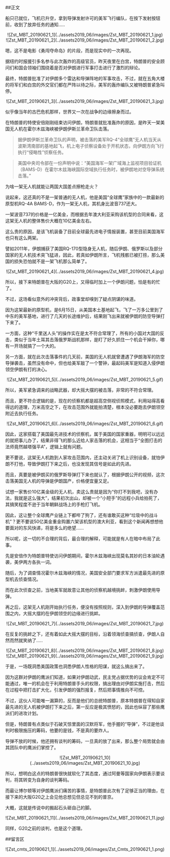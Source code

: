 ##正文

船只已就位，飞机已升空，拿到导弹发射许可的美军飞行编队，在按下发射按钮前，收到了放弃任务的通知.....

 <div align="center">![Zst_MBT_20190621_1](../assets2019_06/images/Zst_MBT_20190621_1.jpg)</div>
 <div align="center">![Zst_MBT_20190621_2](../assets2019_06/images/Zst_MBT_20190621_2.jpg)</div>

嗯，这不是电影《勇闯夺命岛》的片段，而是现实中的一次再现。

据纽约时报援引多名参与此次轰炸的高级官员，昨天夜里在白宫，特朗普的安全顾问们和国会领袖们围绕着是否对伊朗进行军事打击进行了激烈的辩论。

最终，特朗普批准了对伊朗多个雷达和导弹阵地的军事攻击，不过，就在五角大楼的将军们和白宫的外交官们都在严阵以待之际，美军的轰炸编队又被特朗普紧急叫停。

 <div align="center">![Zst_MBT_20190621_3](../assets2019_06/images/Zst_MBT_20190621_3.jpg)</div>

似乎像当年的古巴危机那样，世界又一次在战争的边缘擦身而过。

在特朗普的特使安倍刚刚结束访问伊朗，特朗普就批准轰炸的原因，是昨天一架美国无人机在霍尔木兹海峡被伊朗伊斯兰革命卫队击落。

>据伊朗伊斯兰革命卫队的声明，被击落的美军RQ-4“全球鹰”无人机当天从波斯湾南部的基地起飞，机上电子侦察设备处于开机状态，向伊朗方向飞行执行“侵略性”侦察任务。

>美国中央司令部在一份声明中说：“美国海军一架广域海上监视项目验证机（BAMS-D）在霍尔木兹海峡国际空域执行任务时，被伊朗地对空导弹系统击落。”

为啥一架无人机就能让两国大国差点擦枪走火？

说起来，这还真的不是一架普通的无人机，他是美国“全球鹰”家族中的一款最新的原型机RQ-4A BAMS-D，作为一架无人机，其机身比波音737还大。

一架波音737的价格是一亿美金，而根据去年澳大利亚采购该机型的合同来看，这这架无人机的整体售价大概在10亿美金左右。

这么贵的原因，是该飞机装备了目前全球最先进电子情报装置，甚至目前美国海军也只有这么两架。

譬如2011年，伊朗捕获了美国RQ-170型隐身无人机，随后伊朗、俄罗斯以及部分国家的无人机技术突飞猛进，因此，若真如伊朗所言，飞机残骸已被打捞，那么美国的损失恐怕就不是一架飞机那么简单了。

 <div align="center">![Zst_MBT_20190621_4](../assets2019_06/images/Zst_MBT_20190621_4.jpg)</div>

所以，接下来特朗普在大阪的G20上，又得临时加上一个伊朗问题，怕是有的忙了。

不过，这场看似意外的冲突背后，政事堂却嗅到了疑点阴谋的味道。

因为这架最新的原型机，是6月15日，从美国本土基地起飞，飞了一万多公里到了中东的美军基地，进行了几天的长途维护后，结果刚飞出来就被伊朗的防空导弹打下来了。

一方面，这种“千里送人头”的操作实在是太不符合常理了，所有的小国对大国的反击，类似于当年土耳其击落俄罗斯战机那样，是盯了好久抓住一个机会干掉你，哪有一开场就搞了一个大的。

另一方面，就在此次击落事件的几天前，美国的无人机就曾遭遇了伊朗海军的防空导弹袭击，虽然没有命中，但也给美军敲了一个警钟，最起码美军是知道入侵伊朗领空伊朗有打的决心。

 <div align="center">![Zst_MBT_20190621_5](../assets2019_06/images/Zst_MBT_20190621_5.gif)</div>

所以，美军紧急调来的战略武器，却大摇大摆的被击落，非常的不符合常理。

而且，更不符合逻辑的是，现在的侦察机都是超高空侧视侦照模式，利用站得高看得远的道理，万米高空之下，在攻击范围外就能拍清楚，根本没必要跑去伊朗领空附近去执行任务。

 <div align="center">![Zst_MBT_20190621_6](../assets2019_06/images/Zst_MBT_20190621_6.gif)</div>

因此，这家搭载了美国最先进技术的侦察机，属于美国的国家重器，明明可以远远的就把事儿办了，结果非得飞的那么近给人家击落的机会，这相当于“全图打击的法师竟然越塔强平A”，逻辑上就有问题。

更不要说，这架无人机跑到人家攻击范围内，还主动关闭了机上识别设备，就怕伊朗不打他，导致伊朗打下来之后，也没发现其信号是如此的先进。

而且，真要是被伊朗买的俄罗斯导弹打下来也就认了，根据伊朗公开的视频，这次击落美国无人机的导弹是伊朗国产，价格便宜量又足。

试想一家售价10亿美金级的无人机，卖这么贵就是因为“你打不到我吧，没有办法，我就是这么强大”，结果初次出山，却被一个“小短手”的远程小兵给拍死了，其搞笑程度不逊于当年朝鲜战场上的手枪打飞机。

因此，这让整个全球鹰产业链上下都哔了狗了，还有谁敢买这种“垃圾中的战斗机”？更不要说50亿美金重金购置六架该机型的澳大利亚，看到这个新闻再想想他要面对的东风快递，将是多么的绝望......

所以呢，这一切的不合理的背后，最合理的解释，可能就是有人在暗中布局了此事。

先是安倍作为特朗普特使访问伊朗期间，霍尔木兹海峡出现莫名其妙的日本油轮遇袭，美伊两方各执一词。

随后，为了调查情况霍尔木兹海峡的情况，美国安全部门要求军方派遣最先进的原型机去侦查情况。

而在此次侦查之前，当地美军就故意让其他的侦察机越境挑衅，刺激伊朗使用导弹。

再之后，这架无人机刚开始执行任务，便没有按照规则，深入到伊朗的导弹覆盖范围之内，大摇大摆的在伊朗领空的边缘进行挑衅。

 <div align="center">![Zst_MBT_20190621_7](../assets2019_06/images/Zst_MBT_20190621_7.jpg)</div>

在反复的挑衅之下，还有着如此大摇大摆的目标，沿着领海侦查搞侦查，伊朗人自然而然就笑纳了.....

 <div align="center">![Zst_MBT_20190621_8](../assets2019_06/images/Zst_MBT_20190621_8.jpg)</div>
 <div align="center">![Zst_MBT_20190621_9](../assets2019_06/images/Zst_MBT_20190621_9.jpg)</div>

于是，一场既洞悉美国政策也洞悉伊朗人性格的阳谋，就这么搞出来了。

因为这群对伊朗的鹰派们知道，如果对伊朗动武，民主党占据优势的议会肯定不可能通过，唯一的机会在于利用特朗普手头的权限，搞出理由对伊朗实施打击，然后在过程中把打击扩大化，引发伊朗的强烈报复，然后把事情推向不可控。

不过，这伙人可能唯一漏算的，反而是他们的总统特朗普，原本特朗普在得知自家最先进的无人机被伊朗打下来之后，第一反应是极其愤怒的，因此也纵容了那些鹰派们的进攻计划。

但是，特朗普有点类似于石破天惊里面的汉默将军，他手握的“导弹”，不过是他谈判时极限施压的筹码，他要的是钱，不是真的要炸人。

导弹不放的时候，他还拥有谈判的筹码，一旦真的放了出来，那么整个局势就会由其团队中的鹰派们掌控了。

 <div align="center">![Zst_MBT_20190621_10](../assets2019_06/images/Zst_MBT_20190621_10.jpg)</div>

所以，想明白这点的特朗普很快就软化了其态度，通过阿曼等国家向伊朗表示要谈判，将其转变为自身的谈判筹码。

而最让博尔顿等对伊朗鹰派们痛苦的事情，是特朗普此次有了足够正当的理由，在接下来的大阪G20之上会见他总想见但总见不到的普京。

大概，这就是传说中的搬起石头砸自己的脚。
 
 <div align="center">![Zst_MBT_20190621_11](../assets2019_06/images/Zst_MBT_20190621_11.jpg)</div>

同样，G20之前的谈判，也是这个道理。

##留言区
 <div align="center">![Zst_cmts_20190621_1](../assets2019_06/images/Zst_Cmts_20190621_1.png)</div>